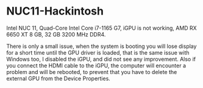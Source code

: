 # NUC11-Hackintosh
 
Intel NUC 11, Quad-Core Intel Core i7-1165 G7,
iGPU is not working,
AMD RX 6650 XT 8 GB,
32 GB 3200 MHz DDR4.

There is only a small issue, when the system is booting you will lose display for a short time until the GPU driver is loaded, that is the same issue with Windows too, I disabled the iGPU, and did not see any improvement.
Also if you connect the HDMI cable to the iGPU, the computer will encounter a problem and will be rebooted, to prevent that you have to delete the external GPU from the Device Properties.
